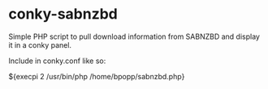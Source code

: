# conky-sabnzbd
Simple PHP script to pull download information from SABNZBD and display it in a conky panel.

Include in conky.conf like so:

${execpi 2 /usr/bin/php /home/bpopp/sabnzbd.php}